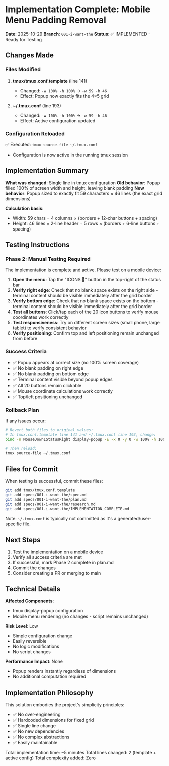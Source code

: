 # Implementation Complete: Mobile Menu Padding Removal

**Date**: 2025-10-29
**Branch**: `001-i-want-the`
**Status**: ✅ IMPLEMENTED - Ready for Testing

## Changes Made

### Files Modified

1. **tmux/tmux.conf.template** (line 141)
   - Changed: `-w 100% -h 100%` → `-w 59 -h 46`
   - Effect: Popup now exactly fits the 4×5 grid

2. **~/.tmux.conf** (line 193)
   - Changed: `-w 100% -h 100%` → `-w 59 -h 46`
   - Effect: Active configuration updated

### Configuration Reloaded

✅ Executed: `tmux source-file ~/.tmux.conf`
- Configuration is now active in the running tmux session

## Implementation Summary

**What was changed**: Single line in tmux configuration
**Old behavior**: Popup filled 100% of screen width and height, leaving blank padding
**New behavior**: Popup sized to exactly fit 59 characters × 46 lines (the exact grid dimensions)

**Calculation basis**:
- Width: 59 chars = 4 columns × (borders + 12-char buttons + spacing)
- Height: 46 lines = 2-line header + 5 rows × (borders + 6-line buttons + spacing)

## Testing Instructions

### Phase 2: Manual Testing Required

The implementation is complete and active. Please test on a mobile device:

1. **Open the menu**: Tap the "ICONS 🥭" button in the top-right of the status bar
2. **Verify right edge**: Check that no blank space exists on the right side - terminal content should be visible immediately after the grid border
3. **Verify bottom edge**: Check that no blank space exists on the bottom - terminal content should be visible immediately after the grid border
4. **Test all buttons**: Click/tap each of the 20 icon buttons to verify mouse coordinates work correctly
5. **Test responsiveness**: Try on different screen sizes (small phone, large tablet) to verify consistent behavior
6. **Verify positioning**: Confirm top and left positioning remain unchanged from before

### Success Criteria

- ✅ Popup appears at correct size (no 100% screen coverage)
- ✅ No blank padding on right edge
- ✅ No blank padding on bottom edge
- ✅ Terminal content visible beyond popup edges
- ✅ All 20 buttons remain clickable
- ✅ Mouse coordinate calculations work correctly
- ✅ Top/left positioning unchanged

### Rollback Plan

If any issues occur:
```bash
# Revert both files to original values:
# In tmux.conf.template line 141 and ~/.tmux.conf line 193, change:
bind -n MouseDown1StatusRight display-popup -E -x 0 -y 0 -w 100% -h 100% '$HOME/mango/tmux/mobile-menu.sh'

# Then reload:
tmux source-file ~/.tmux.conf
```

## Files for Commit

When testing is successful, commit these files:

```bash
git add tmux/tmux.conf.template
git add specs/001-i-want-the/spec.md
git add specs/001-i-want-the/plan.md
git add specs/001-i-want-the/research.md
git add specs/001-i-want-the/IMPLEMENTATION_COMPLETE.md
```

Note: `~/.tmux.conf` is typically not committed as it's a generated/user-specific file.

## Next Steps

1. Test the implementation on a mobile device
2. Verify all success criteria are met
3. If successful, mark Phase 2 complete in plan.md
4. Commit the changes
5. Consider creating a PR or merging to main

## Technical Details

**Affected Components**:
- tmux display-popup configuration
- Mobile menu rendering (no changes - script remains unchanged)

**Risk Level**: Low
- Simple configuration change
- Easily reversible
- No logic modifications
- No script changes

**Performance Impact**: None
- Popup renders instantly regardless of dimensions
- No additional computation required

## Implementation Philosophy

This solution embodies the project's simplicity principles:
- ✅ No over-engineering
- ✅ Hardcoded dimensions for fixed grid
- ✅ Single line change
- ✅ No new dependencies
- ✅ No complex abstractions
- ✅ Easily maintainable

Total implementation time: ~5 minutes
Total lines changed: 2 (template + active config)
Total complexity added: Zero
